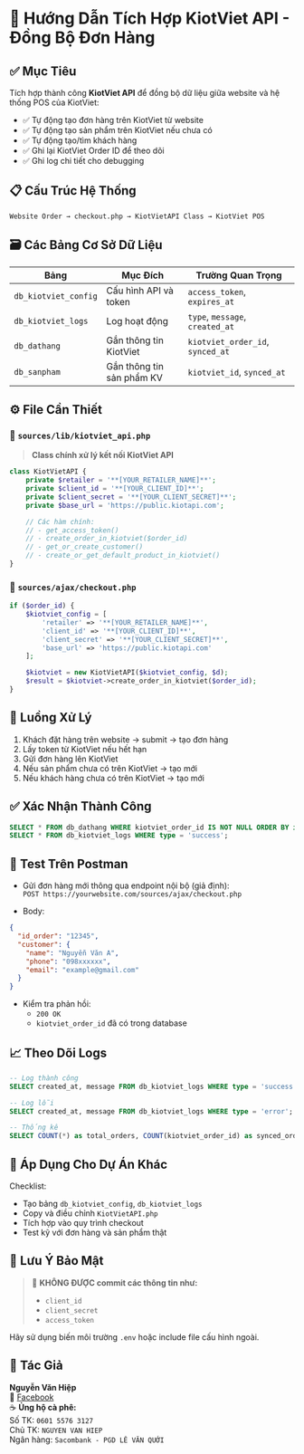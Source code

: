 # 🚀 Hướng Dẫn Tích Hợp KiotViet API - Đồng Bộ Đơn Hàng

## ✅ Mục Tiêu

Tích hợp thành công **KiotViet API** để đồng bộ dữ liệu giữa website và hệ thống POS của KiotViet:

- ✅ Tự động tạo đơn hàng trên KiotViet từ website
- ✅ Tự động tạo sản phẩm trên KiotViet nếu chưa có
- ✅ Tự động tạo/tìm khách hàng
- ✅ Ghi lại KiotViet Order ID để theo dõi
- ✅ Ghi log chi tiết cho debugging

## 📋 Cấu Trúc Hệ Thống

```
Website Order → checkout.php → KiotVietAPI Class → KiotViet POS
```

## 🗃️ Các Bảng Cơ Sở Dữ Liệu

| Bảng                | Mục Đích                  | Trường Quan Trọng                |
|---------------------|---------------------------|----------------------------------|
| `db_kiotviet_config`| Cấu hình API và token     | `access_token`, `expires_at`     |
| `db_kiotviet_logs`  | Log hoạt động             | `type`, `message`, `created_at`  |
| `db_dathang`        | Gắn thông tin KiotViet    | `kiotviet_order_id`, `synced_at` |
| `db_sanpham`        | Gắn thông tin sản phẩm KV | `kiotviet_id`, `synced_at`       |

## ⚙️ File Cần Thiết

### 📁 `sources/lib/kiotviet_api.php`

> **Class chính xử lý kết nối KiotViet API**

```php
class KiotVietAPI {
    private $retailer = '**[YOUR_RETAILER_NAME]**';
    private $client_id = '**[YOUR_CLIENT_ID]**';
    private $client_secret = '**[YOUR_CLIENT_SECRET]**';
    private $base_url = 'https://public.kiotapi.com';

    // Các hàm chính:
    // - get_access_token()
    // - create_order_in_kiotviet($order_id)
    // - get_or_create_customer()
    // - create_or_get_default_product_in_kiotviet()
}
```

### 📁 `sources/ajax/checkout.php`

```php
if ($order_id) {
    $kiotviet_config = [
        'retailer' => '**[YOUR_RETAILER_NAME]**',
        'client_id' => '**[YOUR_CLIENT_ID]**',
        'client_secret' => '**[YOUR_CLIENT_SECRET]**',
        'base_url' => 'https://public.kiotapi.com'
    ];

    $kiotviet = new KiotVietAPI($kiotviet_config, $d);
    $result = $kiotviet->create_order_in_kiotviet($order_id);
}
```

## 🔄 Luồng Xử Lý

1. Khách đặt hàng trên website → submit → tạo đơn hàng
2. Lấy token từ KiotViet nếu hết hạn
3. Gửi đơn hàng lên KiotViet
4. Nếu sản phẩm chưa có trên KiotViet → tạo mới
5. Nếu khách hàng chưa có trên KiotViet → tạo mới

## ✅ Xác Nhận Thành Công

```sql
SELECT * FROM db_dathang WHERE kiotviet_order_id IS NOT NULL ORDER BY id DESC;
SELECT * FROM db_kiotviet_logs WHERE type = 'success';
```

## 🧪 Test Trên Postman

- Gửi đơn hàng mới thông qua endpoint nội bộ (giả định):  
  `POST https://yourwebsite.com/sources/ajax/checkout.php`

- Body:
```json
{
  "id_order": "12345",
  "customer": {
    "name": "Nguyễn Văn A",
    "phone": "098xxxxxx",
    "email": "example@gmail.com"
  }
}
```

- Kiểm tra phản hồi:
  - `200 OK`
  - `kiotviet_order_id` đã có trong database

## 📈 Theo Dõi Logs

```sql
-- Log thành công
SELECT created_at, message FROM db_kiotviet_logs WHERE type = 'success';

-- Log lỗi
SELECT created_at, message FROM db_kiotviet_logs WHERE type = 'error';

-- Thống kê
SELECT COUNT(*) as total_orders, COUNT(kiotviet_order_id) as synced_orders FROM db_dathang;
```

## 🔧 Áp Dụng Cho Dự Án Khác

Checklist:
- Tạo bảng `db_kiotviet_config`, `db_kiotviet_logs`
- Copy và điều chỉnh `KiotVietAPI.php`
- Tích hợp vào quy trình checkout
- Test kỹ với đơn hàng và sản phẩm thật

## 📢 Lưu Ý Bảo Mật

> 🚫 **KHÔNG ĐƯỢC commit các thông tin như:**
> - `client_id`
> - `client_secret`
> - `access_token`

Hãy sử dụng biến môi trường `.env` hoặc include file cấu hình ngoài.

## 👤 Tác Giả

**Nguyễn Văn Hiệp**  
🔗 [Facebook](https://www.facebook.com/G.N.S.L.7/)  
☕ **Ủng hộ cà phê:**  
Số TK: `0601 5576 3127`  
Chủ TK: `NGUYEN VAN HIEP`  
Ngân hàng: `Sacombank - PGD LÊ VĂN QUỚI`
